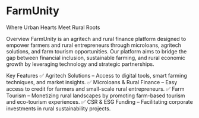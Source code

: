 # FarmUnity
Where Urban Hearts Meet Rural Roots

Overview
FarmUnity is an agritech and rural finance platform designed to empower farmers and rural entrepreneurs through microloans, agritech solutions, and farm tourism opportunities. Our platform aims to bridge the gap between financial inclusion, sustainable farming, and rural economic growth by leveraging technology and strategic partnerships.

Key Features
✅ Agritech Solutions – Access to digital tools, smart farming techniques, and market insights.
✅ Microloans & Rural Finance – Easy access to credit for farmers and small-scale rural entrepreneurs.
✅ Farm Tourism – Monetizing rural landscapes by promoting farm-based tourism and eco-tourism experiences.
✅ CSR & ESG Funding – Facilitating corporate investments in rural sustainability projects.
